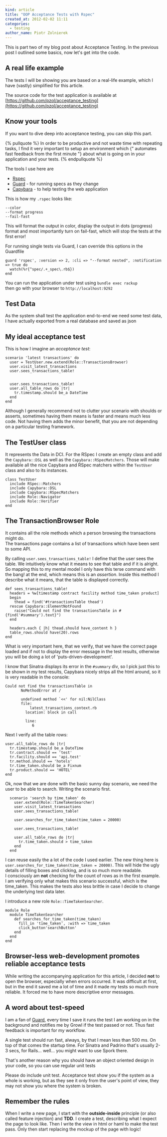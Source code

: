 ```yaml
---
kind: article
title: "OOP Acceptance Tests with Rspec"
created_at: 2012-02-02 11:11
categories:
  - testing
author_name: Piotr Zolnierek
---
```

This is part two of my blog post about Acceptance Testing. In the previous post I outlined some basics, now let's get into the code.

<!-- more -->

## A real life example

The tests I will be showing you are based on a real-life example, which I have (vastly) simplified for this article.

The source code for the test application is available at [https://github.com/pzol/acceptance_testing](https://github.com/pzol/acceptance_testing)

## Know your tools
If you want to dive deep into acceptance testing, you can skip this part.

{% pullquote %}
In order to be productive and not waste time with repeating tasks, I find it very important to setup an environment which {" automates fast feedback from the first minute "} about what is going on in your application and your tests. 
{% endpullquote %}

The tools I use here are

* [Rspec](https://www.relishapp.com/rspec) 
* [Guard](https://github.com/guard/guard) - for running specs as they change
* [Capybara](https://github.com/jnicklas/capybara) - to help testing the web application

This is how my `.rspec` looks like:

    --color
    --format progress
    --fail-fast

This will format the output in color, display the output in dots (progress) format and most importantly turn on fail-fast, which will stop the tests at the first error!

For running single tests via Guard, I can override this options in the Guardfile

~~~language-ruby
guard 'rspec', :version => 2, :cli => "--format nested", :notification => true do
  watch(%r{^spec/.+_spec\.rb$})
end
~~~


You can run the application under test using  `bundle exec rackup`  
then go with your browser to `http://localhost:9292`

## Test Data

As the system shall test the application end-to-end we need some test data, I have actually exported from a real database and saved as json


## My ideal acceptance test

This is how I imagine an _acceptance test_:

~~~language-ruby
scenario 'latest transactions' do
  user = TestUser.new.extend(Role::TransactionsBrowser)
  user.visit_latest_transactions
  user.sees_transactions_table!


  user.sees_transactions_table!
  user.all_table_rows do |tr| 
    tr.timestamp.should be_a DateTime 
  end
end  
~~~

Although I generally recommend not to clutter your scenario with shoulds or asserts, sometimes having them means is faster and means much less code. Not having them adds the minor benefit, that you are not depending on a particular testing framework.

## The TestUser class

It represents the Data in DCI. For the RSpec I create an empty class and add the `Capybara::DSL` as well as the `Capybara::RSpecMatchers`. Those will make available all the nice Capybara and RSpec matchers within the `TestUser` class and also to its instances.

~~~language-ruby
class TestUser
  include RSpec::Matchers
  include Capybara::DSL
  include Capybara::RSpecMatchers
  include Role::Navigator
  include Role::Verifier
end
~~~

## The TransactionBrowser Role

It contains all the role methods which a person browsing the transactions might do.   
The transactions page contains a list of transactions which have been sent to some API.

By calling `user.sees_transactions_table!` I define that the user sees the table. We intuitively know what it means to see that table and if it is alright. So mapping this to my mental model I only have this terse command with the bang! at the end, which means this is an _assertion_.  Inside this method I describe what it means, that the table is displayed correctly.

~~~language-ruby
def sees_transactions_table!
  headers = %w[timestamp contract facility method time_taken product]
  begin 
    thead = find('#transactionsTable thead') 
  rescue Capybara::ElementNotFound
    raise("Could not find the transactionsTable in #{find('#summary').text}")
  end
  
  headers.each { |h| thead.should have_content h }
  table_rows.should have(20).rows
end
~~~

What is very important here, that we verify, that we have the correct page loaded and if not to display the error message in the test results, otherwise you will be doing a lot of 'puts-driven-development'.  

I know that Sinatra displays its error in the `#summary` div, so I pick just this to be shown in my test results, Capybara nicely strips all the html around, so it is very readable in the console:

~~~language-ruby
Could not find the transactionsTable in 
       NoMethodError at /
         
       undefined method `<<' for nil:NilClass
       file: 
           latest_transactions_context.rb
         location: block in call
           
         line:
            6
~~~


Next I verify all the table rows:

~~~language-ruby
user.all_table_rows do |tr| 
  tr.timestamp.should be_a DateTime 
  tr.contract.should == 'test'
  tr.facility.should == 'api.test'
  tr.method.should == 'hotels'
  tr.time_taken.should be_a Fixnum
  tr.product.should == 'HOTEL'
end
~~~

Ok, now that we are done with the basic sunny day scenario, we need the user to be able to search. Writing the scenario first.

~~~language-ruby
  scenario 'search by time_taken' do
    user.extend(Role::TimeTakenSearcher)
    user.visit_latest_transactions
    user.sees_transactions_table!

    user.searches_for_time_taken(time_taken = 20000)

    user.sees_transactions_table!

    user.all_table_rows do |tr|
      tr.time_taken.should > time_taken
    end
  end
~~~

I can reuse easily the a lot of the code I used earlier. The new thing here is `user.searches_for_time_taken(time_taken = 20000)`. This will hide the ugly details of filling boxes and clicking, and is so much more readable.  
I consciously am __not__ checking for the count of rows as in the first example. I am verifying only what makes this scenario successful, which is the time_taken. This makes the tests also less brittle in case I decide to change the underlying test data later. 

I introduce a new role `Role::TimeTakenSearcher`.

~~~language-ruby
module Role
  module TimeTakenSearcher
    def searches_for_time_taken(time_taken)
      fill_in 'time_taken', :with => time_taken
      click_button'searchButton'
    end
  end
end
~~~

## Browser-less web-development promotes reliable acceptance tests
While writing the accompanying application for this article, I decided __not__ to open the browser, especially when errors occurred. It was difficult at first, but in the end it saved me a lot of time and it made my tests so much more reliable. It forced me to have more descriptive error messages.

## A word about test-speed
I am a fan of [Guard](https://github.com/guard/guard), every time I save it runs the test I am working on in the background and notifies me by Growl if the test passed or not. Thus fast feedback is important for my workflow.

A single test should run fast, always, by that I mean less than 500 ms. On top of that comes the startup time. For Sinatra and Padrino that's usually 2-3 secs, for Rails... well... you might want to use Spork there.

That's another reason why you should have an object oriented design in your code, so you can use regular unit tests

Please do include unit test. Acceptance test show you if the system as a whole is working, but as they see it only from the user's point of view, they may not show you where the system is broken.

## Remember the rules 
When I write a new page, I start with the __outside-inside__ principle (or also called feature injection) and __TDD__. I create a test, describing what I expect the page to look like. Then I write the view in html or haml to make the test pass. Only then start replacing the mockup of the page with logic!


